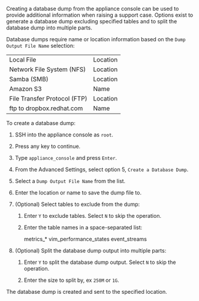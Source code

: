 Creating a database dump from the appliance console can be used to provide additional information when raising a support case. Options exist to generate a database dump excluding specified tables and to split the database dump into multiple parts.

Database dumps require name or location information based on the `Dump Output File Name` selection:

|                              |          |
| ---------------------------- | -------- |
| Local File                   | Location |
| Network File System (NFS)    | Location |
| Samba (SMB)                  | Location |
| Amazon S3                    | Name     |
| File Transfer Protocol (FTP) | Location |
| ftp to dropbox.redhat.com    | Name     |

To create a database dump:

1. SSH into the appliance console as `root`.

2. Press any key to continue.

3. Type `appliance_console` and press `Enter`.

4. From the Advanced Settings, select option 5, `Create a Database Dump`.

5. Select a `Dump Output File Name` from the list.

6. Enter the location or name to save the dump file to.

7. (Optional) Select tables to exclude from the dump:

    1. Enter `Y` to exclude tables. Select `N` to skip the operation.

    2. Enter the table names in a space-separated list:

        metrics_* vim_performance_states event_streams

8. (Optional) Split the database dump output into multiple parts:

    1. Enter `Y` to split the database dump output. Select `N` to skip the operation.

    2. Enter the size to split by, ex `250M` or `1G`.

The database dump is created and sent to the specified location.
